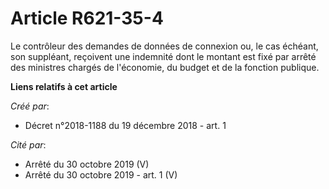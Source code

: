 # Article R621-35-4

Le contrôleur des demandes de données de connexion ou, le cas échéant, son suppléant, reçoivent une indemnité dont le montant
est fixé par arrêté des ministres chargés de l'économie, du budget et de la fonction publique.

**Liens relatifs à cet article**

_Créé par_:

  - Décret n°2018-1188 du 19 décembre 2018 - art. 1

_Cité par_:

  - Arrêté du 30 octobre 2019 (V)
  - Arrêté du 30 octobre 2019 - art. 1 (V)
